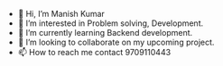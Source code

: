 - 👋 Hi, I’m Manish Kumar 
- 👀 I’m interested in Problem solving, Development. 
- 🌱 I’m currently learning Backend development. 
- 💞️ I’m looking to collaborate on my upcoming project.
- 📫 How to reach me contact 9709110443

<!---
raghuvanshimanish657/raghuvanshimanish657 is a ✨ special ✨ repository because its `README.md` (this file) appears on your GitHub profile.
You can click the Preview link to take a look at your changes.
--->
